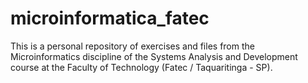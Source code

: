 # microinformatica_fatec
This is a personal repository of exercises and files from the Microinformatics discipline of the Systems Analysis and Development course at the Faculty of Technology (Fatec / Taquaritinga - SP).
